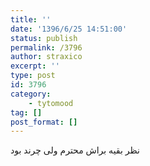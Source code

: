 ```yaml
---
title: ''
date: '1396/6/25 14:51:00'
status: publish
permalink: /3796
author: straxico
excerpt: ''
type: post
id: 3796
category:
    - tytomood
tag: []
post_format: []
---
```

نظر بقیه براش محترم ولی چرند بود